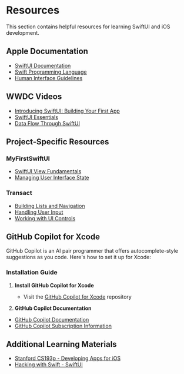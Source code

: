 # Resources

This section contains helpful resources for learning SwiftUI and iOS development.

## Apple Documentation

- [SwiftUI Documentation](https://developer.apple.com/documentation/swiftui)
- [Swift Programming Language](https://docs.swift.org/swift-book/documentation/the-swift-programming-language/)
- [Human Interface Guidelines](https://developer.apple.com/design/human-interface-guidelines/ios/overview/themes/)

## WWDC Videos

- [Introducing SwiftUI: Building Your First App](https://developer.apple.com/videos/play/wwdc2019/204/)
- [SwiftUI Essentials](https://developer.apple.com/videos/play/wwdc2019/216)
- [Data Flow Through SwiftUI](https://developer.apple.com/videos/play/wwdc2019/226)

## Project-Specific Resources

### MyFirstSwiftUI
- [SwiftUI View Fundamentals](https://developer.apple.com/documentation/swiftui/view)
- [Managing User Interface State](https://developer.apple.com/documentation/swiftui/managing-user-interface-state)

### Transact
- [Building Lists and Navigation](https://developer.apple.com/tutorials/swiftui/building-lists-and-navigation)
- [Handling User Input](https://developer.apple.com/tutorials/swiftui/handling-user-input)
- [Working with UI Controls](https://developer.apple.com/tutorials/swiftui/working-with-ui-controls)

## GitHub Copilot for Xcode

GitHub Copilot is an AI pair programmer that offers autocomplete-style suggestions as you code. Here's how to set it up for Xcode:

### Installation Guide

1. **Install GitHub Copilot for Xcode**
   - Visit the [GitHub Copilot for Xcode](https://docs.github.com/en/copilot/managing-copilot/configure-personal-settings/installing-the-github-copilot-extension-in-your-environment?tool=xcode) repository

2. **GitHub Copilot Documentation**

- [GitHub Copilot Documentation](https://docs.github.com/en/copilot)
- [GitHub Copilot Subscription Information](https://github.com/features/copilot)

## Additional Learning Materials

- [Stanford CS193p - Developing Apps for iOS](https://cs193p.sites.stanford.edu/)
- [Hacking with Swift - SwiftUI](https://www.hackingwithswift.com/quick-start/swiftui) 